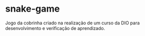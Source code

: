 # snake-game
Jogo da cobrinha criado na realização de um curso da DIO para desenvolvimento e verificação de aprendizado.
